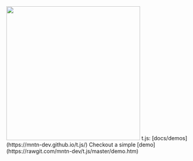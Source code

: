 <img src="https://mntn-dev.github.io/t.js/t.js.png" height="350" width="350"/>
t.js: [docs/demos](https://mntn-dev.github.io/t.js/)
Checkout a simple [demo](https://rawgit.com/mntn-dev/t.js/master/demo.htm)
